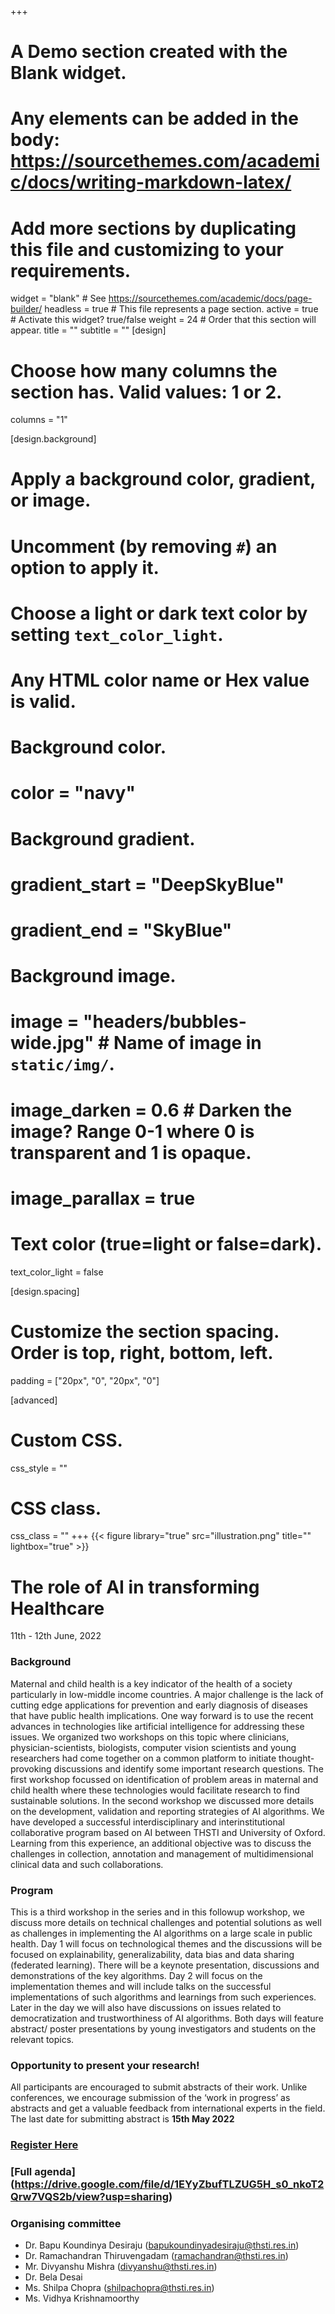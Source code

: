 +++
# A Demo section created with the Blank widget.
# Any elements can be added in the body: https://sourcethemes.com/academic/docs/writing-markdown-latex/
# Add more sections by duplicating this file and customizing to your requirements.

widget = "blank"  # See https://sourcethemes.com/academic/docs/page-builder/
headless = true  # This file represents a page section.
active = true  # Activate this widget? true/false
weight = 24  # Order that this section will appear.
title = ""
subtitle = ""
[design]
  # Choose how many columns the section has. Valid values: 1 or 2.
  columns = "1"

[design.background]
  # Apply a background color, gradient, or image.
  #   Uncomment (by removing `#`) an option to apply it.
  #   Choose a light or dark text color by setting `text_color_light`.
  #   Any HTML color name or Hex value is valid.

  # Background color.
  # color = "navy"
  
  # Background gradient.
  # gradient_start = "DeepSkyBlue"
  # gradient_end = "SkyBlue"
  
  # Background image.
  # image = "headers/bubbles-wide.jpg"  # Name of image in `static/img/`.
  # image_darken = 0.6  # Darken the image? Range 0-1 where 0 is transparent and 1 is opaque.
  # image_parallax = true

  # Text color (true=light or false=dark).
  text_color_light = false

[design.spacing]
  # Customize the section spacing. Order is top, right, bottom, left.
  padding = ["20px", "0", "20px", "0"]

[advanced]
 # Custom CSS. 
 css_style = ""
 
 # CSS class.
 css_class = ""
+++
{{< figure library="true" src="illustration.png" title="" lightbox="true" >}}
# The role of AI in transforming Healthcare
11th - 12th June, 2022

### Background 
Maternal and child health is a key indicator of the health of a society particularly in low-middle income countries. A major challenge is the lack of cutting edge applications for prevention and early diagnosis of diseases that have public health implications. One way forward is to use the recent advances in technologies like artificial intelligence for addressing these issues. We organized two workshops on this topic where clinicians, physician-scientists, biologists, computer vision scientists and young researchers had come together on a common platform to initiate thought-provoking discussions and identify some important research questions. The first workshop focussed on identification of problem areas in maternal and child health where these technologies would facilitate research to find sustainable solutions. In the second workshop we discussed more details on the development, validation and reporting strategies of AI algorithms. We have developed a successful interdisciplinary and interinstitutional collaborative program based on AI between THSTI and University of Oxford. Learning from this experience, an additional objective was to discuss the challenges in collection, annotation and management of multidimensional clinical data and such collaborations. 


### Program 
This is a third workshop in the series and in this followup workshop, we discuss more details on technical challenges and potential solutions as well as challenges in implementing the AI algorithms on a large scale in public health. Day 1 will focus on technological themes and the discussions will be focused on explainability, generalizability, data bias and data sharing (federated learning). There will be a keynote presentation, discussions and demonstrations of the key algorithms. Day 2 will focus on the implementation themes and will include talks on the successful implementations of such algorithms and learnings from such experiences. Later in the day we will also have discussions on issues related to democratization and trustworthiness of AI algorithms. Both days will feature abstract/ poster presentations by young investigators and students on the relevant topics.

### Opportunity to present your research!
All participants are encouraged to submit abstracts of their work. Unlike conferences, we encourage submission of the ‘work in progress’ as abstracts and get a valuable feedback from international experts in the field.  The last date for submitting abstract is **15th May 2022**

### [Register Here](https://forms.gle/JegXLpetttvDN8mv8)

### [Full agenda] (https://drive.google.com/file/d/1EYyZbufTLZUG5H_s0_nkoT2Qrw7VQS2b/view?usp=sharing)

### Organising committee

- Dr. Bapu Koundinya Desiraju (bapukoundinyadesiraju@thsti.res.in)
- Dr. Ramachandran Thiruvengadam (ramachandran@thsti.res.in)
- Mr. Divyanshu Mishra (divyanshu@thsti.res.in)
- Dr. Bela Desai
- Ms. Shilpa Chopra (shilpachopra@thsti.res.in)
- Ms. Vidhya Krishnamoorthy



